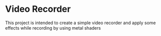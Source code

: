# Video Recorder
This project is intended to create a simple video recorder and apply some effects while recording by using metal shaders
